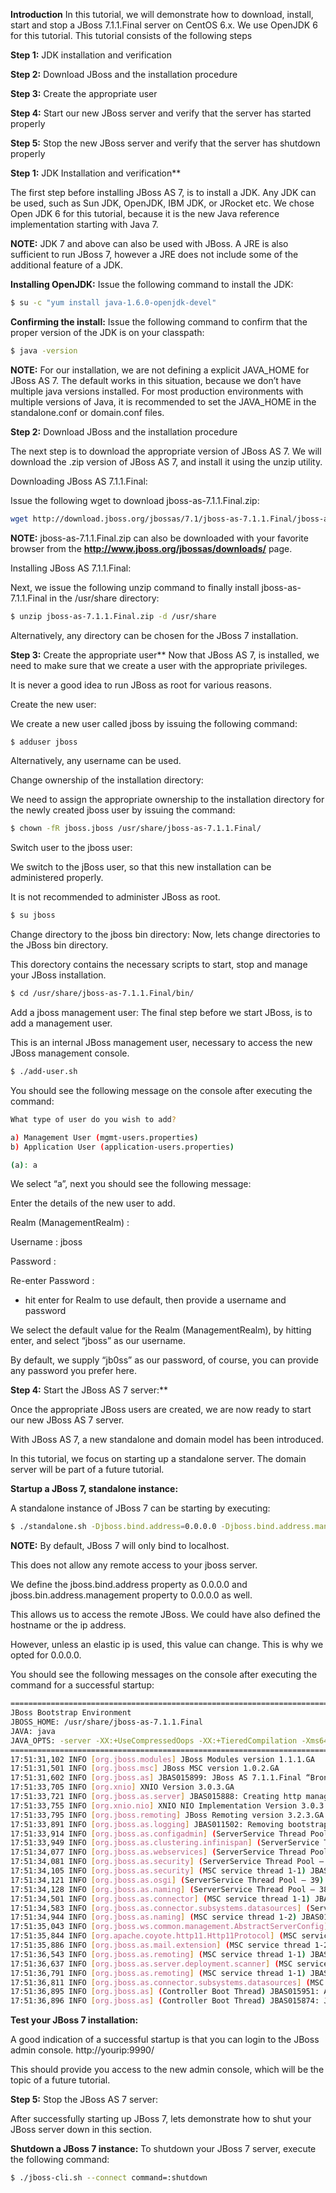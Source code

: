 **Introduction**
In this tutorial, we will demonstrate how to download, install, start and stop a JBoss 7.1.1.Final server on CentOS 6.x. We use OpenJDK 6 for this tutorial.
This tutorial consists of the following steps


**Step 1:** JDK installation and verification


**Step 2:** Download JBoss and the installation procedure


**Step 3:** Create the appropriate user


**Step 4:** Start our new JBoss server and verify that the server has started properly


**Step 5:** Stop the new JBoss server and verify that the server has shutdown properly


**Step 1:** JDK Installation and verification**


The first step before installing JBoss AS 7, is to install a JDK. Any JDK can be used, such as Sun JDK, OpenJDK, IBM JDK, or JRocket etc. We chose Open JDK 6 for this tutorial, because it is the new Java reference implementation starting with Java 7.


**NOTE:** JDK 7 and above can also be used with JBoss. A JRE is also sufficient to run JBoss 7, however a JRE does not include some of the additional feature of a JDK.


**Installing OpenJDK:**
Issue the following command to install the JDK:
```bash
$ su -c "yum install java-1.6.0-openjdk-devel"
```


**Confirming the install:**
Issue the following command to confirm that the proper version of the JDK is on your classpath:
```bash
$ java -version
```
**NOTE:** For our installation, we are not defining a explicit JAVA_HOME for JBoss AS 7. The default works in this situation, because we don’t have multiple java versions installed. For most production environments with multiple versions of Java, it is recommended to set the JAVA_HOME in the standalone.conf or domain.conf files.


**Step 2:** Download JBoss and the installation procedure

The next step is to download the appropriate version of JBoss AS 7. We will download the .zip version of JBoss AS 7, and install it using the unzip utility.

Downloading JBoss AS 7.1.1.Final:

Issue the following wget to download jboss-as-7.1.1.Final.zip:

```bash
wget http://download.jboss.org/jbossas/7.1/jboss-as-7.1.1.Final/jboss-as-7.1.1.Final.zip
```

**NOTE:** jboss-as-7.1.1.Final.zip can also be downloaded with your favorite browser from the **http://www.jboss.org/jbossas/downloads/** page.

Installing JBoss AS 7.1.1.Final:

Next, we issue the following unzip command to finally install jboss-as-7.1.1.Final in the /usr/share directory:

```bash
$ unzip jboss-as-7.1.1.Final.zip -d /usr/share
```
Alternatively, any directory can be chosen for the JBoss 7 installation.


**Step 3:** Create the appropriate user**
Now that JBoss AS 7, is installed, we need to make sure that we create a user with the appropriate privileges. 

It is never a good idea to run JBoss as root for various reasons.

Create the new user:

We create a new user called jboss by issuing the following command:

```bash
$ adduser jboss
```

Alternatively, any username can be used.

Change ownership of the installation directory:

We need to assign the appropriate ownership to the installation directory for the newly created jboss user by issuing the command:

```bash
$ chown -fR jboss.jboss /usr/share/jboss-as-7.1.1.Final/
```
Switch user to the jboss user:

We switch to the jBoss user, so that this new installation can be administered properly. 

It is not recommended to administer JBoss as root.
```bash
$ su jboss
```
Change directory to the jboss bin directory:
Now, lets change directories to the JBoss bin directory. 

This dorectory contains the necessary scripts to start, stop and manage your JBoss installation.
```bash
$ cd /usr/share/jboss-as-7.1.1.Final/bin/
```
Add a jboss management user:
The final step before we start JBoss, is to add a management user. 

This is an internal JBoss management user, necessary to access the new JBoss management console.
```bash
$ ./add-user.sh
```
You should see the following message on the console after executing the command:
```bash
What type of user do you wish to add?

a) Management User (mgmt-users.properties)
b) Application User (application-users.properties)

(a): a
```
We select “a”, next you should see the following message:

Enter the details of the new user to add.

Realm (ManagementRealm) :

Username : jboss

Password :

Re-enter Password :

* hit enter for Realm to use default, then provide a username and password

We select the default value for the Realm (ManagementRealm), by hitting enter, and select “jboss” as our username. 

By default, we supply “jb0ss” as our password, of course, you can provide any password you prefer here.


**Step 4:** Start the JBoss AS 7 server:**

Once the appropriate JBoss users are created, we are now ready to start our new JBoss AS 7 server. 

With JBoss AS 7, a new standalone and domain model has been introduced. 

In this tutorial, we focus on starting up a standalone server. The domain server will be part of a future tutorial.

**Startup a JBoss 7, standalone instance:**

A standalone instance of JBoss 7 can be starting by executing:

```bash
$ ./standalone.sh -Djboss.bind.address=0.0.0.0 -Djboss.bind.address.management=0.0.0.0&;
```


**NOTE:** By default, JBoss 7 will only bind to localhost. 

This does not allow any remote access to your jboss server. 

We define the jboss.bind.address property as 0.0.0.0 and jboss.bin.address.management property to 0.0.0.0 as well. 

This allows us to access the remote JBoss. We could have also defined the hostname or the ip address. 

However, unless an elastic ip is used, this value can change. This is why we opted for 0.0.0.0.

You should see the following messages on the console after executing the command for a successful startup:

```bash 
=========================================================================
JBoss Bootstrap Environment
JBOSS_HOME: /usr/share/jboss-as-7.1.1.Final
JAVA: java
JAVA_OPTS: -server -XX:+UseCompressedOops -XX:+TieredCompilation -Xms64m -Xmx512m -XX:MaxPermSize=256m -Djava.net.preferIPv4Stack=true -Dorg.jboss.resolver.warning=true -Dsun.rmi.dgc.client.gcInterval=3600000 -Dsun.rmi.dgc.server.gcInterval=3600000 -Djboss.modules.system.pkgs=org.jboss.byteman -Djava.awt.headless=true -Djboss.server.default.config=standalone.xml
=========================================================================
17:51:31,102 INFO [org.jboss.modules] JBoss Modules version 1.1.1.GA
17:51:31,501 INFO [org.jboss.msc] JBoss MSC version 1.0.2.GA
17:51:31,602 INFO [org.jboss.as] JBAS015899: JBoss AS 7.1.1.Final “Brontes” starting
17:51:33,705 INFO [org.xnio] XNIO Version 3.0.3.GA
17:51:33,721 INFO [org.jboss.as.server] JBAS015888: Creating http management service using socket-binding (management-http)
17:51:33,755 INFO [org.xnio.nio] XNIO NIO Implementation Version 3.0.3.GA
17:51:33,795 INFO [org.jboss.remoting] JBoss Remoting version 3.2.3.GA
17:51:33,891 INFO [org.jboss.as.logging] JBAS011502: Removing bootstrap log handlers
17:51:33,914 INFO [org.jboss.as.configadmin] (ServerService Thread Pool — 26) JBAS016200: Activating ConfigAdmin Subsystem
17:51:33,949 INFO [org.jboss.as.clustering.infinispan] (ServerService Thread Pool — 31) JBAS010280: Activating Infinispan subsystem.
17:51:34,077 INFO [org.jboss.as.webservices] (ServerService Thread Pool — 48) JBAS015537: Activating WebServices Extension
17:51:34,081 INFO [org.jboss.as.security] (ServerService Thread Pool — 44) JBAS013101: Activating Security Subsystem
17:51:34,105 INFO [org.jboss.as.security] (MSC service thread 1-1) JBAS013100: Current PicketBox version=4.0.7.Final
17:51:34,121 INFO [org.jboss.as.osgi] (ServerService Thread Pool — 39) JBAS011940: Activating OSGi Subsystem
17:51:34,128 INFO [org.jboss.as.naming] (ServerService Thread Pool — 38) JBAS011800: Activating Naming Subsystem
17:51:34,501 INFO [org.jboss.as.connector] (MSC service thread 1-1) JBAS010408: Starting JCA Subsystem (JBoss IronJacamar 1.0.9.Final)
17:51:34,583 INFO [org.jboss.as.connector.subsystems.datasources] (ServerService Thread Pool — 27) JBAS010403: Deploying JDBC-compliant driver class org.h2.Driver (version 1.3)
17:51:34,944 INFO [org.jboss.as.naming] (MSC service thread 1-2) JBAS011802: Starting Naming Service
17:51:35,043 INFO [org.jboss.ws.common.management.AbstractServerConfig] (MSC service thread 1-1) JBoss Web Services – Stack CXF Server 4.0.2.GA
17:51:35,844 INFO [org.apache.coyote.http11.Http11Protocol] (MSC service thread 1-1) Starting Coyote HTTP/1.1 on http–0.0.0.0-8080
17:51:35,886 INFO [org.jboss.as.mail.extension] (MSC service thread 1-2) JBAS015400: Bound mail session [java:jboss/mail/Default]
17:51:36,543 INFO [org.jboss.as.remoting] (MSC service thread 1-1) JBAS017100: Listening on /0.0.0.0:9999
17:51:36,637 INFO [org.jboss.as.server.deployment.scanner] (MSC service thread 1-1) JBAS015012: Started FileSystemDeploymentService for directory /usr/share/jboss-as-7.1.1.Final/standalone/deployments
17:51:36,791 INFO [org.jboss.as.remoting] (MSC service thread 1-1) JBAS017100: Listening on /0.0.0.0:4447
17:51:36,811 INFO [org.jboss.as.connector.subsystems.datasources] (MSC service thread 1-2) JBAS010400: Bound data source [java:jboss/datasources/ExampleDS]
17:51:36,895 INFO [org.jboss.as] (Controller Boot Thread) JBAS015951: Admin console listening on http://0.0.0.0:9990
17:51:36,896 INFO [org.jboss.as] (Controller Boot Thread) JBAS015874: JBoss AS 7.1.1.Final “Brontes” started in 6182ms – Started 133 of 208 services (74 services are passive or on-demand)
```

**Test your JBoss 7 installation:**

A good indication of a successful startup is that you can login to the JBoss admin console. http://yourip:9990/

This should provide you access to the new admin console, which will be the topic of a future tutorial.


**Step 5:** Stop the JBoss AS 7 server:

After successfully starting up JBoss 7, lets demonstrate how to shut your JBoss server down in this section.

**Shutdown a JBoss 7 instance:**
To shutdown your JBoss 7 server, execute the following command:
```bash
$ ./jboss-cli.sh --connect command=:shutdown
```
